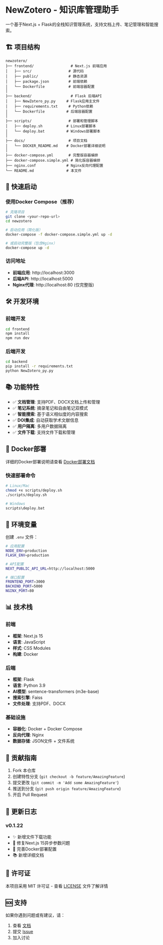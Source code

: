 # NewZotero - 知识库管理助手

一个基于Next.js + Flask的全栈知识管理系统，支持文档上传、笔记管理和智能搜索。

## 🏗️ 项目结构

```
newzotero/
├── frontend/                 # Next.js 前端应用
│   ├── src/                 # 源代码
│   ├── public/              # 静态资源
│   ├── package.json         # 前端依赖
│   └── Dockerfile           # 前端容器配置
│
├── backend/                  # Flask 后端API
│   ├── NewZotero_py.py     # Flask应用主文件
│   ├── requirements.txt     # Python依赖
│   └── Dockerfile          # 后端容器配置
│
├── scripts/                 # 部署和管理脚本
│   ├── deploy.sh           # Linux部署脚本
│   └── deploy.bat          # Windows部署脚本
│
├── docs/                    # 项目文档
│   └── DOCKER_README.md    # Docker部署详细说明
│
├── docker-compose.yml       # 完整版容器编排
├── docker-compose.simple.yml # 简化版容器编排
├── nginx.conf              # Nginx反向代理配置
└── README.md               # 本文件
```

## 🚀 快速启动

### 使用Docker Compose（推荐）

```bash
# 克隆项目
git clone <your-repo-url>
cd newzotero

# 启动应用（简化版）
docker-compose -f docker-compose.simple.yml up -d

# 或启动完整版（包含Nginx）
docker-compose up -d
```

### 访问地址
- **前端应用**: http://localhost:3000
- **后端API**: http://localhost:5000
- **Nginx代理**: http://localhost:80 (仅完整版)

## 🛠️ 开发环境

### 前端开发
```bash
cd frontend
npm install
npm run dev
```

### 后端开发
```bash
cd backend
pip install -r requirements.txt
python NewZotero_py.py
```

## 📚 功能特性

- ✅ **文档管理**: 支持PDF、DOCX文档上传和管理
- ✅ **笔记系统**: 摘录笔记和自由笔记双模式
- ✅ **智能搜索**: 基于语义相似度的内容搜索
- ✅ **DOI集成**: 自动获取学术文献信息
- ✅ **用户隔离**: 多用户数据隔离
- ✅ **文件下载**: 支持文件下载和管理

## 🐳 Docker部署

详细的Docker部署说明请查看 [Docker部署文档](docs/DOCKER_README.md)

### 快速部署命令
```bash
# Linux/Mac
chmod +x scripts/deploy.sh
./scripts/deploy.sh

# Windows
scripts\deploy.bat
```

## 🔧 环境变量

创建 `.env` 文件：
```bash
# 应用配置
NODE_ENV=production
FLASK_ENV=production

# API配置
NEXT_PUBLIC_API_URL=http://localhost:5000

# 端口配置
FRONTEND_PORT=3000
BACKEND_PORT=5000
NGINX_PORT=80
```

## 📊 技术栈

### 前端
- **框架**: Next.js 15
- **语言**: JavaScript
- **样式**: CSS Modules
- **构建**: Docker

### 后端
- **框架**: Flask
- **语言**: Python 3.9
- **AI模型**: sentence-transformers (m3e-base)
- **搜索引擎**: Faiss
- **文件处理**: 支持PDF、DOCX

### 基础设施
- **容器化**: Docker + Docker Compose
- **反向代理**: Nginx
- **数据存储**: JSON文件 + 文件系统

## 🤝 贡献指南

1. Fork 本仓库
2. 创建特性分支 (`git checkout -b feature/AmazingFeature`)
3. 提交更改 (`git commit -m 'Add some AmazingFeature'`)
4. 推送到分支 (`git push origin feature/AmazingFeature`)
5. 开启 Pull Request

## 📝 更新日志

### v0.1.22
- ✨ 新增文件下载功能
- 🐛 修复Next.js 15异步参数问题
- 🔧 完善Docker部署配置
- 📚 新增详细文档

## 📄 许可证

本项目采用 MIT 许可证 - 查看 [LICENSE](LICENSE) 文件了解详情

## 🆘 支持

如果你遇到问题或有建议，请：
1. 查看 [文档](docs/)
2. 提交 [Issue](https://github.com/your-username/newzotero/issues)
3. 加入讨论
